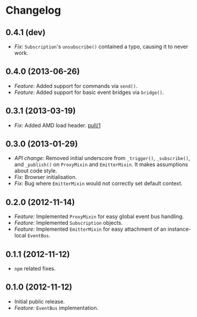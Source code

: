 # Changelog

## 0.4.1 (dev)
* *Fix:* `Subscription`'s `unsubscribe()` contained a typo, causing it to never work.

## 0.4.0 (2013-06-26)
* *Feature:* Added support for commands via `send()`.
* *Feature:* Added support for basic event bridges via `bridge()`.

## 0.3.1 (2013-03-19)
* *Fix:* Added AMD load header. [pull/1](https://bitbucket.org/kennethjor/calamity/pull-request/1)

## 0.3.0 (2013-01-29)
* *API change:* Removed initial underscore from `_trigger()`, `_subscribe()`, and `_publish()` on `ProxyMixin` and `EmitterMixin`. It makes assumptions about code style.
* *Fix:* Browser initialisation.
* *Fix:* Bug where `EmitterMixin` would not correctly set default context.

## 0.2.0 (2012-11-14)

* *Feature:* Implemented `ProxyMixin` for easy global event bus handling.
* *Feature:* Implemented `Subscription` objects.
* *Feature:* Implemented `EmitterMixin` for easy attachment of an instance-local `EventBus`.

## 0.1.1 (2012-11-12)

* `npm` related fixes.

## 0.1.0 (2012-11-12)

* Initial public release.
* *Feature:* `EventBus` implementation.
